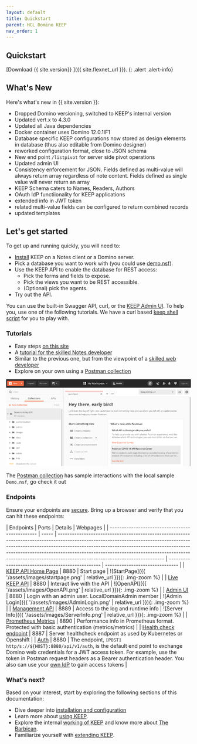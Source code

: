 ```yaml
---
layout: default
title: Quickstart
parent: HCL Domino KEEP
nav_order: 1
---
```


## Quickstart

[Download {{ site.version}} ]({{ site.flexnet_url }}).
{: .alert .alert-info}

## What's New

Here's what's new in {{ site.version }}:

- Dropped Domino versioning, switched to KEEP's internal version
- Updated vert.x to 4.3.0
- Updated all Java dependencies
- Docker container uses Domino 12.0.1IF1
- Database specific KEEP configurations now stored as design elements in database (thus also editable from Domino designer)
- reworked configuration format, close to JSON schema
- New end point `/listpivot` for server side pivot operations
- Updated admin UI
- Consistency enforcement for JSON. Fields defined as multi-value will always return array regardless of note content. Fields defined as single value will never return an array
- KEEP Schema caters to Names, Readers, Authors
- OAuth IdP functiionality for KEEP applications
- extended info in JWT token
- related multi-value fields can be configured to return combined records
- updated templates

## Let's get started

To get up and running quickly, you will need to:

- [Install](../../installconfig/index) KEEP on a Notes client or a Domino server.
- Pick a database you want to work with (you could use [demo.nsf](../../references/downloads)).
- Use the KEEP API to enable the database for REST access:
  - Pick the forms and fields to expose.
  - Pick the views you want to be REST accessible.
  - (Optional) pick the agents.
- Try out the API.

You can use the built-in Swagger API, curl, or the [KEEP Admin UI](../../usingkeep/administrationui/). To help you, use one of the following tutorials. We have a curl based [keep shell script](../../references/downloads) for you to play with.

### Tutorials

- Easy steps [on this site](../../tutorial)
- A [tutorial for the skilled Notes developer](https://opensource.hcltechsw.com/domino-keep-tutorials/pages/todo/index)
- Similar to the previous one, but from the viewpoint of a [skilled web developer](https://opensource.hcltechsw.com/domino-keep-tutorials/pages/domino-new/index#pre-requisites)
- Explore on your own using a [Postman collection](../../references/downloads)

![OpenAPI](../assets/images/postman.png)

The [Postman collection](../../references/downloads) has sample interactions with the local sample `Demo.nsf`, go check it out

### Endpoints

Ensure your endpoints are [secure](../installconfig/configuration/security/securingKEEPEndpoints.md).
Bring up a browser and verify that you can hit these endpoints:

| Endpoints                                       | Ports | Details                                                                                                                                                                                                                                                                                                                                                               | Webpages                                          |
| ----------------------------------------------- | ----- | --------------------------------------------------------------------------------------------------------------------------------------------------------------------------------------------------------------------------------------------------------------------------------------------------------------------------------------------------------------------- | ------------------------------------------------- | ------------------------------- |
| [KEEP API Home Page](http://localhost:8880/)    | 8880  | Start page                                                                                                                                                                                                                                                                                                                                                            | ![StartPage]({{ '/assets/images/startpage.png'    | relative_url }}){: .img-zoom %} |
| [Live KEEP API](http://localhost:8880/openapi/) | 8880  | Interact live with the API                                                                                                                                                                                                                                                                                                                                            | ![OpenAPI]({{ '/assets/images/OpenAPI.png'        | relative_url }}){: .img-zoom %} |
| [Admin UI](http://localhost:8880/admin/ui)      | 8880  | Login with an admin user. LocalDomainAdmin member                                                                                                                                                                                                                                                                                                                     | ![Admin Login]({{ '/assets/images/AdminLogin.png' | relative_url }}){: .img-zoom %} |
| [Management API](http://localhost:8889/)        | 8889  | Access to the log and runtime info                                                                                                                                                                                                                                                                                                                                    | ![Server Info]({{ '/assets/images/ServerInfo.png' | relative_url }}){: .img-zoom %} |
| [Prometheus Metrics](http://localhost:8890/)    | 8890  | Performance info in Prometheus format. Protected with basic authentication (metrics/metrics)                                                                                                                                                                                                                                                                          |
| [Health check endpoint](http://localhost:8887/) | 8887  | Server healthcheck endpoint as used by Kubernetes or Openshift                                                                                                                                                                                                                                                                                                        |
| [Auth](http://localhost:8880/api/v1/auth)       | 8880  | The endpoint, `[POST] http/s://${HOST}:8880/api/v1/auth`, is the default end point to exchange Domino web credentials for a JWT access token. For example, use the token in Postman request headers as a Bearer authentication header. You also can use your [own IdP](../../installconfig/configuration/security/configuringIdentityProvider/) to gain access tokens |

### What's next?

Based on your interest, start by exploring the following sections of this documentation:

- Dive deeper into [installation and configuration](../../installconfig/index)
- Learn more about [using KEEP](../../usingkeep/index).
- Explore the internal [working of KEEP](../../howkeepworks/index) and know more about [The Barbican](../../howkeepworks/barbican).
- Familiarize yourself with [extending KEEP](../../extendingkeep/index).
